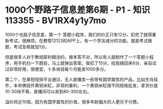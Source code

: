 # 1000个野路子信息差第6期 - P1 - 知识113355 - BV1RX4y1y7mo

1000个也路子信息差，第一个 答题小程序，我们的价正只有12分，扣完了就得重新考试，很麻烦，在教管12123的APP上，有一个学法减分的功能，就是考试做题，考试及格就加1分。

但是很多人对于教规犀利糊涂的，根本答不对，所以有人就制作了一个答题小程序，用手机扫一下题目，马上就弹出答案，我扣了15分，给我搞回来6分，亲自试过非常好用，很便宜，十多块钱每个月能卖1000多分。

第二个，在某短视频平台通过，无人直播卖一些带有国学属性的产品，比如生肖挂件，本命佛挂件黄铜米缸，非常的暴利，一个黄铜米缸按不同规格批发，拿货价是10-30块不等，直播间可以卖到80-300左右。

溢价将近10倍，因为有国学属性的价值，很多年龄偏大的人更乐于付费。